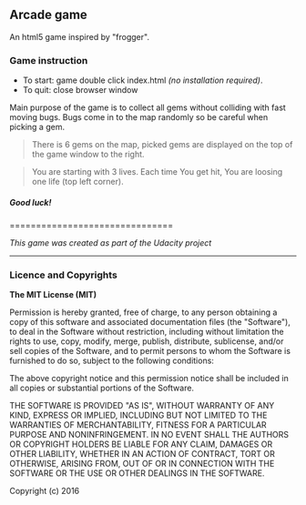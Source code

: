 ## Arcade game

An html5 game inspired by "frogger".

### Game instruction
* To start: game double click index.html _(no installation required)_.
* To quit: close browser window

Main purpose of the game is to collect all gems without colliding with fast moving bugs.
Bugs come in to the map randomly so be careful when picking a gem.

>There is 6 gems on the map, picked gems are displayed on the top of the game window to the right.

>You are starting with 3 lives. Each time You get hit, You are loosing one life (top left corner).

##### Good luck!
===============================

_This game was created as part of the Udacity project_

****

### Licence and Copyrights

**The MIT License (MIT)**


Permission is hereby granted, free of charge, to any person obtaining a copy of this software and associated documentation files (the "Software"), to deal in the Software without restriction, including without limitation the rights to use, copy, modify, merge, publish, distribute, sublicense, and/or sell copies of the Software, and to permit persons to whom the Software is furnished to do so, subject to the following conditions:

The above copyright notice and this permission notice shall be included in all copies or substantial portions of the Software.

THE SOFTWARE IS PROVIDED "AS IS", WITHOUT WARRANTY OF ANY KIND, EXPRESS OR IMPLIED, INCLUDING BUT NOT LIMITED TO THE WARRANTIES OF MERCHANTABILITY, FITNESS FOR A PARTICULAR PURPOSE AND NONINFRINGEMENT. IN NO EVENT SHALL THE AUTHORS OR COPYRIGHT HOLDERS BE LIABLE FOR ANY CLAIM, DAMAGES OR OTHER LIABILITY, WHETHER IN AN ACTION OF CONTRACT, TORT OR OTHERWISE, ARISING FROM, OUT OF OR IN CONNECTION WITH THE SOFTWARE OR THE USE OR OTHER DEALINGS IN THE SOFTWARE.

Copyright (c) 2016
